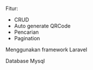 Fitur:
- CRUD
- Auto generate QRCode
- Pencarian
- Pagination


Menggunakan framework Laravel

Database Mysql
